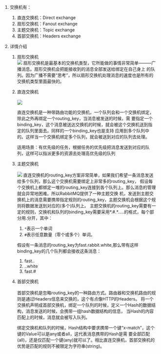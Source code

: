1. 交换机有：    
    1.  直连交换机：Direct exchange
    2.  扇形交换机：Fanout exchange
    3.  主题交换机：Topic exchange
    4.  首部交换机：Headers exchange
    
2. 详情介绍
    1. 扇形交换机<br>
       ![](https://upload-images.jianshu.io/upload_images/1479657-c06ee960a9925450.png?imageMogr2/auto-orient/)
        扇形交换机是最基本的交换机类型，它所能做的事情非常简单———广播消息。扇形交换机会把能接收到的消息全部发送给绑定在自己身上
        的队列。因为广播不需要“思考”，所以扇形交换机处理消息的速度也是所有的交换机类型里面最快的。  
    2.  直连交换机  <br>     
        ![](https://upload-images.jianshu.io/upload_images/1479657-3f2eff8920707c97.png?imageMogr2/auto-orient/)
        
        直连交换机是一种带路由功能的交换机，一个队列会和一个交换机绑定，除此之外再绑定一个routing_key，当消息被发送的时候，需
        要指定一个binding_key，这个消息被送达交换机的时候，就会被这个交换机送到指定的队列里面去。同样的一个binding_key也是支持
        应用到多个队列中的。这样当一个交换机绑定多个队列，就会被送到对应的队列去处理。
        
        适用场景：有优先级的任务，根据任务的优先级把消息发送到对应的队列，这样可以指派更多的资源去处理高优先级的队列
    3.  主题交换机  <br>  
        ![](https://upload-images.jianshu.io/upload_images/1479657-48e5409a26f0c75b.jpg?imageMogr2/auto-orient/)
        直连交换机的routing_key方案非常简单，如果我们希望一条消息发送给多个队列，那么这个交换机需要绑定上非常多的routing_key，
        假设每个交换机上都绑定一堆的routing_key连接到各个队列上。那么消息的管理就会异常地困难。所以RabbitMQ提供了一种主题交换
        机，发送到主题交换机上的消息需要携带指定规则的routing_key，主题交换机会根据这个规则将数据发送到对应的(多个)队列上。
        主题交换机的routing_key需要有一定的规则，交换机和队列的binding_key需要采用*.#.*.....的格式，每个部分用.分开，其中：<br>
          1. `*`表示一个单词
          2. `#`表示任意数量（零个或多个）单词。<br>
          
        假设有一条消息的routing_key为fast.rabbit.white,那么带有这样binding_key的几个队列都会接收这条消息：<br>
          1. fast..
          2. ..white
          3. fast.#
    4.  首部交换机<br>        
        首部交换机是忽略routing_key的一种路由方式。路由器和交换机路由的规则是通过Headers信息来交换的，这个有点像HTTP的Headers。
        将一个交换机声明成首部交换机，绑定一个队列的时候，定义一个Hash的数据结构，消息发送的时候，会携带一组hash数据结构的信息，
        当Hash的内容匹配上的时候，消息就会被写入队列。
        
        绑定交换机和队列的时候，Hash结构中要求携带一个键“x-match”，这个键的Value可以是any或者all，这代表消息携带的Hash是需
        要全部匹配(all)，还是仅匹配一个键(any)就可以了。相比直连交换机，首部交换机的优势是匹配的规则不被限定为字符串(string)。
        
        
        
